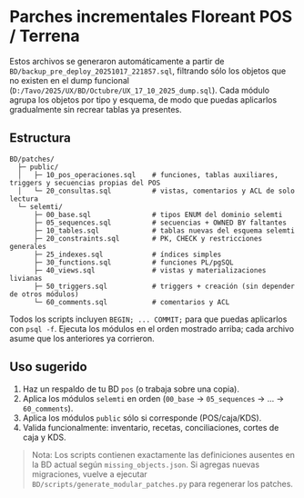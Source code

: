 # Parches incrementales Floreant POS / Terrena

Estos archivos se generaron automáticamente a partir de `BD/backup_pre_deploy_20251017_221857.sql`, filtrando sólo los objetos que no existen en el dump funcional (`D:/Tavo/2025/UX/BD/Octubre/UX_17_10_2025_dump.sql`). Cada módulo agrupa los objetos por tipo y esquema, de modo que puedas aplicarlos gradualmente sin recrear tablas ya presentes.

## Estructura

```
BD/patches/
  ├─ public/
  │   ├─ 10_pos_operaciones.sql    # funciones, tablas auxiliares, triggers y secuencias propias del POS
  │   └─ 20_consultas.sql          # vistas, comentarios y ACL de solo lectura
  └─ selemti/
      ├─ 00_base.sql               # tipos ENUM del dominio selemti
      ├─ 05_sequences.sql          # secuencias + OWNED BY faltantes
      ├─ 10_tables.sql             # tablas nuevas del esquema selemti
      ├─ 20_constraints.sql        # PK, CHECK y restricciones generales
      ├─ 25_indexes.sql            # índices simples
      ├─ 30_functions.sql          # funciones PL/pgSQL
      ├─ 40_views.sql              # vistas y materializaciones livianas
      ├─ 50_triggers.sql           # triggers + creación (sin depender de otros módulos)
      └─ 60_comments.sql           # comentarios y ACL
```

Todos los scripts incluyen `BEGIN; ... COMMIT;` para que puedas aplicarlos con `psql -f`. Ejecuta los módulos en el orden mostrado arriba; cada archivo asume que los anteriores ya corrieron.

## Uso sugerido

1. Haz un respaldo de tu BD `pos` (o trabaja sobre una copia).
2. Aplica los módulos `selemti` en orden (`00_base` → `05_sequences` → ... → `60_comments`).
3. Aplica los módulos `public` sólo si corresponde (POS/caja/KDS).
4. Valida funcionalmente: inventario, recetas, conciliaciones, cortes de caja y KDS.

> Nota: Los scripts contienen exactamente las definiciones ausentes en la BD actual según `missing_objects.json`. Si agregas nuevas migraciones, vuelve a ejecutar `BD/scripts/generate_modular_patches.py` para regenerar los patches.

